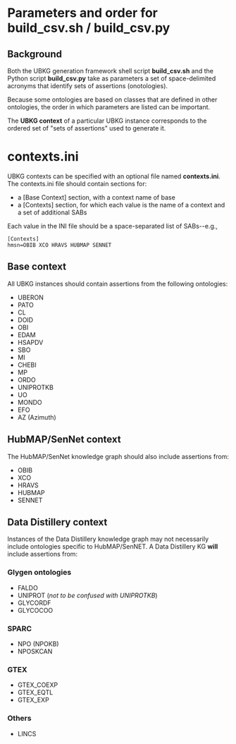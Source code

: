 # Parameters and order for build_csv.sh / build_csv.py

## Background
Both the UBKG generation framework shell script **build_csv.sh** and the 
Python script **build_csv.py** take
as parameters a set of space-delimited acronyms that identify sets of assertions (onotologies).

Because some ontologies are based on classes that are
defined in other ontologies, the order in which parameters are 
listed can be important.

The **UBKG context** of a particular UBKG instance corresponds to the
ordered set of "sets of assertions" used to generate it.

# contexts.ini
UBKG contexts can be specified with an optional file named **contexts.ini**. 
The contexts.ini file should contain sections for:

- a [Base Context] section, with a context name of base
- a [Contexts] section, for which each value is the name of a context and a set of additional SABs

Each value in the INI file should be a space-separated list of SABs--e.g., 
```
[Contexts]
hmsn=OBIB XCO HRAVS HUBMAP SENNET
```

## Base context
All UBKG instances should contain assertions from
the following ontologies:
- UBERON 
- PATO
- CL 
- DOID
- OBI 
- EDAM
- HSAPDV
- SBO 
- MI 
- CHEBI 
- MP 
- ORDO 
- UNIPROTKB 
- UO
- MONDO
- EFO
- AZ (Azimuth)

## HubMAP/SenNet context
The HubMAP/SenNet knowledge graph should also include assertions from:

- OBIB 
- XCO 
- HRAVS 
- HUBMAP
- SENNET

## Data Distillery context

Instances of the Data Distillery knowledge graph may not necessarily include ontologies specific to HubMAP/SenNET.
A Data Distillery KG **will** include assertions from:

### Glygen ontologies
- FALDO
- UNIPROT (_not to be confused with UNIPROTKB_)
- GLYCORDF
- GLYCOCOO

### SPARC
- NPO (NPOKB)
- NPOSKCAN

### GTEX
- GTEX_COEXP
- GTEX_EQTL
- GTEX_EXP

### Others
- LINCS
